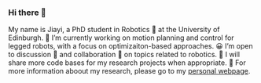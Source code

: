 ### Hi there 👋

My name is Jiayi, a PhD student in Robotics 🤖 at the University of Edinburgh.
🔭 I’m currently working on motion planning and control for legged robots, with a focus on optimizaiton-based approaches.
😀 I’m open to discussion 💬 and collaboration 👯 on topics related to robotics.
🌱 I will share more code bases for my research projects when appropriate.
🌟 For more information aboout my research, please go to my [personal webpage](jjiayu.github.io).

<!--
**jjiayu/jjiayu** is a ✨ _special_ ✨ repository because its `README.md` (this file) appears on your GitHub profile.

Here are some ideas to get you started:

- 🔭 I’m currently working on ...
- 🌱 I’m currently learning ...
- 👯 I’m looking to collaborate on ...
- 🤔 I’m looking for help with ...
- 💬 Ask me about ...
- 📫 How to reach me: ...
- 😄 Pronouns: ...
- ⚡ Fun fact: ...
-->
